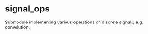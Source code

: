 signal_ops
==========

Submodule implementing various operations on discrete signals, e.g. convolution.
